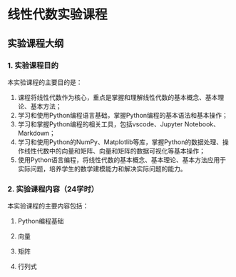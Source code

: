 # 线性代数实验课程

## 实验课程大纲

### 1. 实验课程目的

本实验课程的主要目的是：

1. 课程将线性代数作为核心，重点是掌握和理解线性代数的基本概念、基本理论、基本方法；
2. 学习和使用Python编程语言基础，掌握Python编程的基本语法和基本操作；
3. 学习和掌握Python编程的相关工具，包括vscode、Jupyter Notebook、Markdown；
4. 学习和使用Python的NumPy、Matplotlib等库，掌握Python的数据处理、操作线性代数中的向量和矩阵、向量和矩阵的数据可视化等基本操作；
5. 使用Python语言编程，将线性代数的基本概念、基本理论、基本方法应用于实际问题，培养学生的数学建模能力和解决实际问题的能力。

### 2. 实验课程内容（24学时）

本实验课程的主要内容包括：

1. Python编程基础

2. 向量

3. 矩阵

4. 行列式


